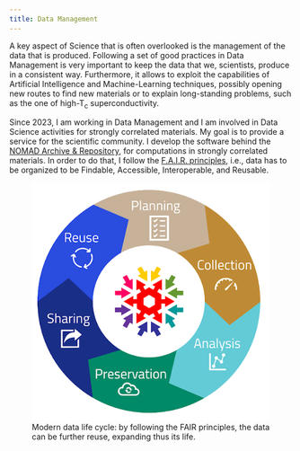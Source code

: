 ```yaml
---
title: Data Management
---
```


A key aspect of Science that is often overlooked is the management of the data that is produced. Following a set of good practices 
in Data Management is very important to keep the data that we, scientists, produce in a consistent way. Furthermore, it allows to 
exploit the capabilities of Artificial Intelligence and Machine-Learning techniques, possibly opening new routes to find new materials
or to explain long-standing problems, such as the one of high-T<sub>c</sub> superconductivity.

Since 2023, I am working in Data Management and I am involved in Data Science activities for strongly correlated materials. My goal is to
provide a service for the scientific community. I develop the software behind the <a href="https://nomad-lab.eu/nomad-lab/">NOMAD Archive & Repository</a>, 
for computations in strongly correlated materials. In order to do that, I follow the <a href="https://www.go-fair.org/fair-principles/">F.A.I.R. principles</a>, i.e.,
data has to be organized to be Findable, Accessible, Interoperable, and Reusable.

<figure>
    <div class="img-container">
        <img src="assets/images/fairdatawheel.png" alt="FAIR data wheel">
        <figcaption>
            Modern data life cycle: by following the FAIR principles, the data can be further reuse, expanding
            thus its life.
        </figcaption>
    </div>
</figure>
